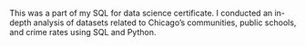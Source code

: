 This was a part of my SQL for data science certificate. I conducted an in-depth analysis of datasets related to Chicago’s communities, public schools, and crime rates using SQL and Python. 
